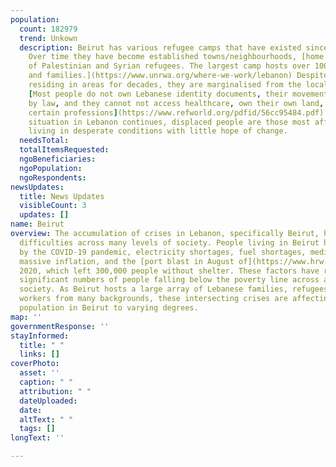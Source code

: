 ```yaml
---
population:
  count: 182979
  trend: Unkown
  description: Beirut has various refugee camps that have existed since the late 1940’s.
    Over time they have become established towns/neighbourhoods, [home to thousands
    of Palestinian and Syrian refugees. The largest camp hosts over 100,000 individuals
    and families.](https://www.unrwa.org/where-we-work/lebanon) Despite refugee communities
    residing in areas for decades, they are marginalised from the local Lebanese community.
    [Most people do not own Lebanese identity documents, their movements are restricted
    by law, and they cannot not access healthcare, own their own land, or work in
    certain professions](https://www.refworld.org/pdfid/56cc95484.pdf). As the dire
    situation in Lebanon continues, displaced people are those most affected, often
    living in desperate conditions with little hope of change.
  needsTotal: 
  totalItemsRequested: 
  ngoBeneficiaries: 
  ngoPopulation: 
  ngoRespondents: 
newsUpdates:
  title: News Updates
  visibleCount: 3
  updates: []
name: Beirut
overview: The accumulation of crises in Lebanon, specifically Beirut, has led to enormous
  difficulties across many levels of society. People living in Beirut have been affected
  by the COVID-19 pandemic, electricity shortages, fuel shortages, medicine shortages,
  massive inflation, and the [port blast in August of](https://www.hrw.org/world-report/2021/country-chapters/lebanon)
  2020, which left 300,000 people without shelter. These factors have resulted in
  significant numbers of people falling below the poverty line across all parts of
  society. As Beirut hosts a large array of Lebanese families, refugees, and foreign
  workers from many backgrounds, these intersecting crises are affecting the entire
  population in Beirut to varying degrees.
map: ''
governmentResponse: ''
stayInformed:
  title: " "
  links: []
coverPhoto:
  asset: ''
  caption: " "
  attribution: " "
  dateUploaded: 
  date: 
  altText: " "
  tags: []
longText: ''

---
```

